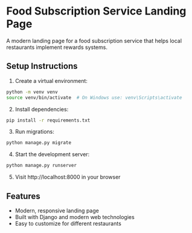 # Food Subscription Service Landing Page

A modern landing page for a food subscription service that helps local restaurants implement rewards systems.

## Setup Instructions

1. Create a virtual environment:
```bash
python -m venv venv
source venv/bin/activate  # On Windows use: venv\Scripts\activate
```

2. Install dependencies:
```bash
pip install -r requirements.txt
```

3. Run migrations:
```bash
python manage.py migrate
```

4. Start the development server:
```bash
python manage.py runserver
```

5. Visit http://localhost:8000 in your browser

## Features

- Modern, responsive landing page
- Built with Django and modern web technologies
- Easy to customize for different restaurants